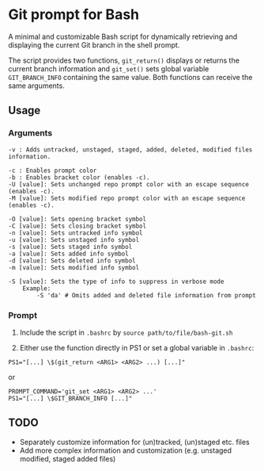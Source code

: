# Git prompt for Bash

A minimal and customizable Bash script for dynamically retrieving and displaying the current Git branch in the shell prompt.

The script provides two functions, `git_return()` displays or returns the current branch information and `git_set()` sets global variable `GIT_BRANCH_INFO` containing the same value. Both functions can receive the same arguments. 

## Usage

### Arguments

```
-v : Adds untracked, unstaged, staged, added, deleted, modified files information.

-c : Enables prompt color
-b : Enables bracket color (enables -c).
-U [value]: Sets unchanged repo prompt color with an escape sequence (enables -c).
-M [value]: Sets modified repo prompt color with an escape sequence (enables -c).

-O [value]: Sets opening bracket symbol
-C [value]: Sets closing bracket symbol
-n [value]: Sets untracked info symbol
-u [value]: Sets unstaged info symbol
-s [value]: Sets staged info symbol
-a [value]: Sets added info symbol
-d [value]: Sets deleted info symbol
-m [value]: Sets modified info symbol

-S [value]: Sets the type of info to suppress in verbose mode
	Example:
		-S 'da' # Omits added and deleted file information from prompt
```

### Prompt

1. Include the script in `.bashrc` by `source path/to/file/bash-git.sh`

2. Either use the function directly in PS1 or set a global variable in `.bashrc`:

```shell
PS1="[...] \$(git_return <ARG1> <ARG2> ...) [...]"
```
or
```shell
PROMPT_COMMAND='git_set <ARG1> <ARG2> ...'
PS1="[...] \$GIT_BRANCH_INFO [...]"
```

## TODO
- Separately customize information for (un)tracked, (un)staged etc. files
- Add more complex information and customization (e.g. unstaged modified, staged added files)
